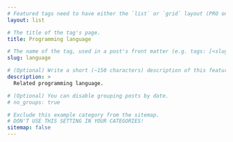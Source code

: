 ```yaml
---
# Featured tags need to have either the `list` or `grid` layout (PRO only).
layout: list

# The title of the tag's page.
title: Programming language

# The name of the tag, used in a post's front matter (e.g. tags: [<slug>]).
slug: language

# (Optional) Write a short (~150 characters) description of this featured tag.
description: >
  Related programming language.

# (Optional) You can disable grouping posts by date.
# no_groups: true

# Exclude this example category from the sitemap.
# DON'T USE THIS SETTING IN YOUR CATEGORIES!
sitemap: false
---
```

